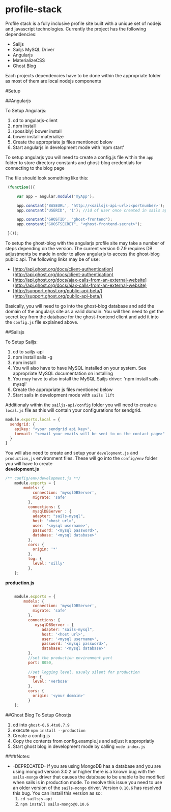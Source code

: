 # profile-stack
Profile stack is a fully inclusive profile site built with a unique set of nodejs and javascript technologies. Currently
the project has the following dependencies:

* Sailjs
* Sailjs MySQL Driver
* Angularjs
* MaterializeCSS
* Ghost Blog

Each projects dependencies have to be done within the appropriate folder as most of them are local nodejs components

#Setup

##Angularjs

To Setup Angularjs:
 1. cd to angularjs-client
 2. npm install
 3. (possibly) bower install
 4. bower install materialize
 5. Create the appropriate js files mentioned below
 6. Start angularjs in development mode with 'npm start'

 To setup angularjs you will need to create a config.js file within the `app` folder to store directory constants and
 ghost-blog credentials for connecting to the blog page

 The file should look something like this:
 
````javascript
 (function(){

     var app = angular.module('myApp');

     app.constant('BASEURL', 'http://<sailsjs-api-url>:<portnumber>');
     app.constant('USERID', '1'); //id of user once created in sails api

     app.constant('GHOSTID', "ghost-frontend");
     app.constant("GHOSTSECRET", "<ghost-frontend-secret>");

 }());
````
To setup the ghost-blog with the angularjs profile site may take a number of steps depending on the version. The current
version 0.7.9 requires DB adjustments be made in order to allow angularjs to access the ghost-blog public api. The following
links may be of use:

* [http://api.ghost.org/docs/client-authentication](http://api.ghost.org/docs/client-authentication)
* [http://api.ghost.org/docs/ajax-calls-from-an-external-website](http://api.ghost.org/docs/ajax-calls-from-an-external-website)
* [http://support.ghost.org/public-api-beta/](http://support.ghost.org/public-api-beta/)

Basically, you will need to go into the ghost-blog database and add the domain of the angularjs site as a valid domain.
You will then need to get the secret key from the database for the ghost-frontend client and add it into the `config.js`
file explained above.

##Sailsjs

To Setup Sailjs:
 1. cd to sailjs-api
 2. npm install sails -g
 3. npm install
 4. You will also have to have MySQL installed on your system. See appropriate MySQL documentation on installing
 5. You may have to also install the MySQL Sailjs driver: 'npm install sails-mysql'
 6. Create the appropriate js files mentioned below
 7. Start sails in development mode with `sails lift`

Additionaly within the `sailjs-api/config` folder you will need to create a `local.js` file as this will contain
your configurations for sendgrid.

````javascript
module.exports.local = {
  sendgrid: {
    apikey: "<your sendgrid api key>",
    toemail: "<email your emails will be sent to on the contact page>"
  }
}
````
You will also need to create and setup your `development.js` and `production,js` environment files. These will go
 into the `config/env` folder you will have to create <br>
<b>development.js</b>
````javascript
/** config/env/development.js **/
    module.exports = {
        models: {
            connection: 'mysqlDBServer',
            migrate: 'safe'
          },
          connections: {
            mysqlDBServer : {
            adapter: "sails-mysql",
            host: '<host url>',
            user: '<mysql username>',
            password: '<mysql password>',
            database: '<mysql database>'
          },
          cors: {
            origin: '*'
          },
          log: {
            level: 'silly'
          },
    };
````
<b>production.js</b> <br>

````javascript

    module.exports = {
        models: {
            connection: 'mysqlDBServer',
            migrate: 'safe'
          },
          connections: {
             mysqlDBServer : {
                adapter: "sails-mysql",
                host: '<host url>',
                user: '<mysql username>',
                password: '<mysql password>',
                database: '<mysql database>'
          },
          //set the production environment port
          port: 8050,
        
          //set logging level. usualy silent for production
          log: {
            level: 'verbose'
          },
          cors: {
            origin: '<your domain>'
          }
    };
````

##Ghost Blog
To Setup Ghostjs

1. cd into `ghost-0.6.4to0.7.9`
2. execute `npm install --production`
3. Create a config.js
4. Copy the contents from config.example.js and adjust it appropriatly
5. Start ghost blog in development mode by calling `node index.js`

####Notes:
 * -DEPRECATED- If you are using MongoDB has a database and you are using mongod version 3.0.2 or higher there is a known bug with
 the `sails-mongo` driver that causes the database to be unable to be modified when sails is in production mode. To 
 resolve this issue you need to use an older version of the `sails-mongo` driver. Version `0.10.6` has resolved this 
 bug. You can install this version as so: 
     1. `cd sailsjs-api`
     2. `npm install sails-mongo@0.10.6`
